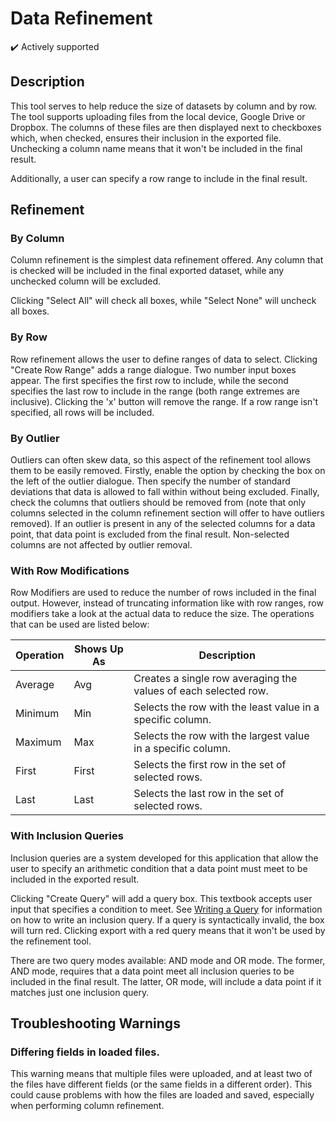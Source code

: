 # Data Refinement

✔️ Actively supported

## Description

This tool serves to help reduce the size of datasets by column and by row. The tool supports uploading files from the local device, Google Drive or Dropbox. The columns of these files are then displayed next to checkboxes which, when checked, ensures their inclusion in the exported file. Unchecking a column name means that it won't be included in the final result.

Additionally, a user can specify a row range to include in the final result.

## Refinement

### By Column

Column refinement is the simplest data refinement offered. Any column that is checked will be included in the final exported dataset, while any unchecked column will be excluded.

Clicking "Select All" will check all boxes, while "Select None" will uncheck all boxes.

### By Row

Row refinement allows the user to define ranges of data to select. Clicking "Create Row Range" adds a range dialogue. Two number input boxes appear. The first specifies the first row to include, while the second specifies the last row to include in the range (both range extremes are inclusive). Clicking the 'x' button will remove the range. If a row range isn't specified, all rows will be included.

### By Outlier

Outliers can often skew data, so this aspect of the refinement tool allows them to be easily removed. Firstly, enable the option by checking the box on the left of the outlier dialogue. Then specify the number of standard deviations that data is allowed to fall within without being excluded. Finally, check the columns that outliers should be removed from (note that only columns selected in the column refinement section will offer to have outliers removed). If an outlier is present in any of the selected columns for a data point, that data point is excluded from the final result. Non-selected columns are not affected by outlier removal.

<a name="rowmods"></a>
### With Row Modifications

Row Modifiers are used to reduce the number of rows included in the final output. However, instead of truncating information like with row ranges, row modifiers take a look at the actual data to reduce the size. The operations that can be used are listed below:

| Operation | Shows Up As | Description                                                     |
|-----------|-------------|-----------------------------------------------------------------|
| Average   | Avg         | Creates a single row averaging the values of each selected row. |
| Minimum   | Min         | Selects the row with the least value in a specific column.      |
| Maximum   | Max         | Selects the row with the largest value in a specific column.    |
| First     | First       | Selects the first row in the set of selected rows.              |
| Last      | Last        | Selects the last row in the set of selected rows.               |

### With Inclusion Queries

Inclusion queries are a system developed for this application that allow the user to specify an arithmetic condition that a data point must meet to be included in the exported result.

Clicking "Create Query" will add a query box. This textbook accepts user input that specifies a condition to meet. See [Writing a Query](docs/queries.md) for information on how to write an inclusion query. If a query is syntactically invalid, the box will turn red. Clicking export with a red query means that it won't be used by the refinement tool.

There are two query modes available: AND mode and OR mode. The former, AND mode, requires that a data point meet all inclusion queries to be included in the final result. The latter, OR mode, will include a data point if it matches just one inclusion query.

## Troubleshooting Warnings

### Differing fields in loaded files.

This warning means that multiple files were uploaded, and at least two of the files have different fields (or the same fields in a different order). This could cause problems with how the files are loaded and saved, especially when performing column refinement.